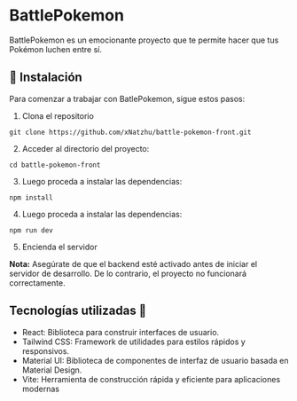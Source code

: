 # BattlePokemon

BattlePokemon es un emocionante proyecto que te permite hacer que tus Pokémon luchen entre sí.

## 🚀 Instalación

Para comenzar a trabajar con BatlePokemon, sigue estos pasos:

1. Clona el repositorio
```
git clone https://github.com/xNatzhu/battle-pokemon-front.git
```

2. Acceder al directorio del proyecto:
```
cd battle-pokemon-front
```
3. Luego proceda a instalar las dependencias:
```
npm install
```

4. Luego proceda a instalar las dependencias:
```
npm run dev
```

5. Encienda el servidor

**Nota:** Asegúrate de que el backend esté activado antes de iniciar el servidor de desarrollo. De lo contrario, el proyecto no funcionará correctamente.

## Tecnologías utilizadas 🔨

- React: Biblioteca para construir interfaces de usuario.
- Tailwind CSS: Framework de utilidades para estilos rápidos y responsivos.
- Material UI: Biblioteca de componentes de interfaz de usuario basada en Material Design.
- Vite: Herramienta de construcción rápida y eficiente para aplicaciones modernas





